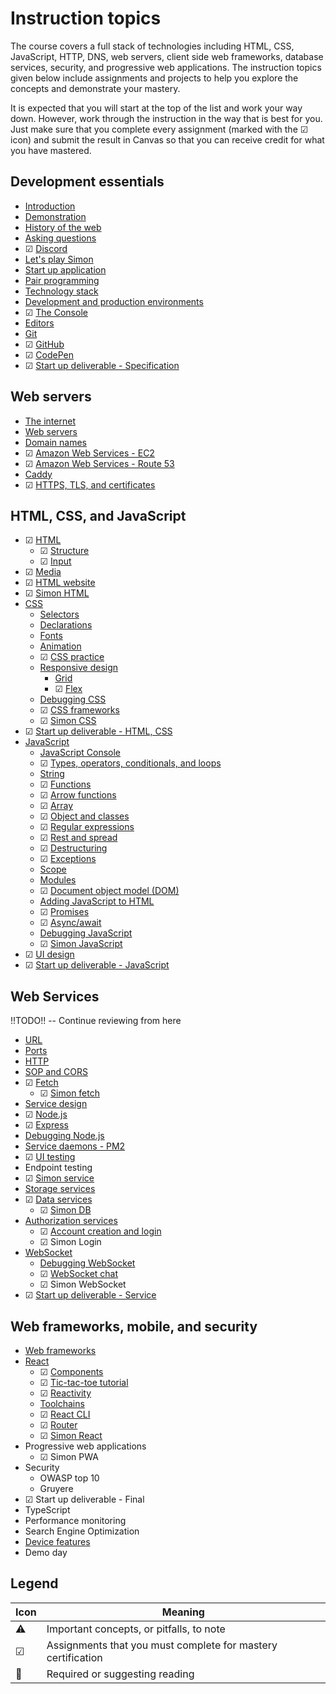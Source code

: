 # Instruction topics

The course covers a full stack of technologies including HTML, CSS, JavaScript, HTTP, DNS, web servers, client side web frameworks, database services, security, and progressive web applications. The instruction topics given below include assignments and projects to help you explore the concepts and demonstrate your mastery.

It is expected that you will start at the top of the list and work your way down. However, work through the instruction in the way that is best for you. Just make sure that you complete every assignment (marked with the ☑ icon) and submit the result in Canvas so that you can receive credit for what you have mastered.

## Development essentials

- [Introduction](essentials/introduction/introduction.md)
- [Demonstration](essentials/demo/demo.md)
- [History of the web](essentials/history/history.md)
- [Asking questions](essentials/askingQuestions/askingQuestions.md)
- ☑ [Discord](essentials/discord/discord.md)
- [Let's play Simon](essentials/simon/simon.md)
- [Start up application](essentials/startUp/startUp.md)
- [Pair programming](essentials/pairProgramming/pairProgramming.md)
- [Technology stack](essentials/techStack/techStack.md)
- [Development and production environments](essentials/devAndProd/devAndProd.md)
- ☑ [The Console](essentials/console/console.md)
- [Editors](essentials/editors/editors.md)
- [Git](essentials/git/git.md)
- ☑ [GitHub](essentials/gitHub/gitHub.md)
- ☑ [CodePen](essentials/codePen/codepen.md)
- ☑ [Start up deliverable - Specification](essentials/startUpSpec/startUpSpec.md)

## Web servers

- [The internet](webServers/internet/internet.md)
- [Web servers](webServers/webServers/webServers.md)
- [Domain names](webServers/domainNames/domainNames.md)
- ☑ [Amazon Web Services - EC2](webServers/amazonWebServicesEc2/amazonWebServicesEc2.md)
- ☑ [Amazon Web Services - Route 53](webServers/amazonWebServicesRoute53/amazonWebServicesRoute53.md)
- [Caddy](webServers/caddy/caddy.md)
- ☑ [HTTPS, TLS, and certificates](webServers/https/https.md)

## HTML, CSS, and JavaScript

- ☑ [HTML](html/introduction/introduction.md)
  - ☑ [Structure](html/structure/structure.md)
  - ☑ [Input](html/input/input.md)
- ☑ [Media](html/media/media.md)
- ☑ [HTML website](https://github.com/webprogramming260/website-html#readme)
- ☑ [Simon HTML](https://github.com/webprogramming260/simon-html#readme)
- [CSS](css/introduction/introduction.md)
  - [Selectors](css/selectors/selectors.md)
  - [Declarations](css/declarations/declarations.md)
  - [Fonts](css/fonts/fonts.md)
  - [Animation](css/animation/animation.md)
  - ☑ [CSS practice](css/practice/practice.md)
  - [Responsive design](css/responsive/responsive.md)
    - [Grid](css/grid/grid.md)
    - ☑ [Flex](css/flexbox/flexbox.md)
  - [Debugging CSS](css/debuggingCss/debuggingCss.md)
  - ☑ [CSS frameworks](css/frameworks/frameworks.md)
  - ☑ [Simon CSS](https://github.com/webprogramming260/simon-css#readme)
- ☑ [Start up deliverable - HTML, CSS](css/startUpHtmlCss/startUpHtmlCss.md)
- [JavaScript](javascript/introduction/introduction.md)
  - [JavaScript Console](javascript/console/console.md)
  - ☑ [Types, operators, conditionals, and loops](javascript/typeConstruct/typeConstruct.md)
  - [String](javascript/string/string.md)
  - ☑ [Functions](javascript/functions/functions.md)
  - ☑ [Arrow functions](javascript/arrow/arrow.md)
  - ☑ [Array](javascript/array/array.md)
  - ☑ [Object and classes](javascript/objectClasses/objectClasses.md)
  - ☑ [Regular expressions](javascript/regularExpressions/regularExpressions.md)
  - ☑ [Rest and spread](javascript/restSpread/restSpread.md)
  - ☑ [Destructuring](javascript/destructuring/destructuring.md)
  - ☑ [Exceptions](javascript/exceptions/exceptions.md)
  - [Scope](javascript/scope/scope.md)
  - [Modules](javascript/modules/modules.md)
  - ☑ [Document object model (DOM)](javascript/dom/dom.md)
  - [Adding JavaScript to HTML](javascript/addingToHtml/addingToHtml.md)
  - ☑ [Promises](javascript/promises/promises.md)
  - ☑ [Async/await](javascript/asyncAwait/asyncAwait.md)
  - [Debugging JavaScript](javascript/debuggingJavascript/debuggingJavascript.md)
  - ☑ [Simon JavaScript](https://github.com/webprogramming260/simon-javascript#readme)
- ☑ [UI design](uidesign/uidesign.md)
- ☑ [Start up deliverable - JavaScript](javascript/startUpJavascript/startUpJavascript.md)

## Web Services

!!TODO!! -- Continue reviewing from here

- [URL](webServices/url/url.md)
- [Ports](webServices/ports/ports.md)
- [HTTP](webServices/http/http.md)
- [SOP and CORS](webServices/cors/cors.md)
- ☑ [Fetch](webServices/fetch/fetch.md)
  - ☑ [Simon fetch](https://github.com/webprogramming260/simon-fetch#readme)
- [Service design](webServices/design/design.md)
- ☑ [Node.js](webServices/node/node.md)
- ☑ [Express](webServices/express/express.md)
- [Debugging Node.js](webServices/debuggingNode/debuggingNode.md)
- [Service daemons - PM2](webServices/pm2/pm2.md)
- ☑ [UI testing](webServices/uiTesting/uiTesting.md)
- Endpoint testing
- ☑ [Simon service](https://github.com/webprogramming260/simon-service#readme)
- [Storage services](webServices/storageServices/storageServices.md)
- ☑ [Data services](webServices/dataServices/dataServices.md)
  - ☑ [Simon DB](https://github.com/webprogramming260/simon-db#readme)
- [Authorization services](webServices/authorizationServices/authorizationServices.md)
  - ☑ [Account creation and login](webServices/login/login.md)
  - ☑ Simon Login
- [WebSocket](webServices/webSocket/webSocket.md)
  - [Debugging WebSocket](webServices/webSocket/debugging.md)
  - ☑ [WebSocket chat](webServices/webSocket/chat.md)
  - ☑ Simon WebSocket
- ☑ [Start up deliverable - Service](webServices/startUpService/startUpService.md)

## Web frameworks, mobile, and security

- [Web frameworks](webFrameworks/introduction/introduction.md)
- [React](webFrameworks/react/react.md)
  - ☑ [Components](webFrameworks/react/components.md)
  - ☑ [Tic-tac-toe tutorial](webFrameworks/react/ticTacToe.md)
  - ☑ [Reactivity](webFrameworks/react/reactivity.md)
  - [Toolchains](webFrameworks/toolChains/toolChains.md)
  - ☑ [React CLI](webFrameworks/react/reactCli.md)
  - ☑ [Router](webFrameworks/react/reactRouter.md)
  - ☑ [Simon React](https://github.com/webprogramming260/simon-react#readme)
- Progressive web applications
  - ☑ Simon PWA
- Security
  - OWASP top 10
  - Gruyere
- ☑ Start up deliverable - Final
- TypeScript
- Performance monitoring
- Search Engine Optimization
- [Device features](webFrameworks/device/device.md)
- Demo day

## Legend

| Icon | Meaning                                                      |
| ---- | ------------------------------------------------------------ |
| ⚠    | Important concepts, or pitfalls, to note                     |
| ☑    | Assignments that you must complete for mastery certification |
| 📖   | Required or suggesting reading                               |

